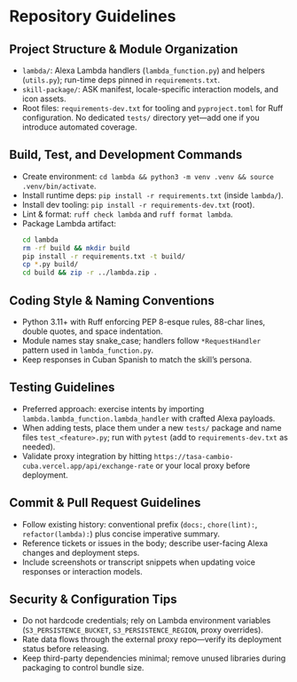 # Repository Guidelines

## Project Structure & Module Organization
- `lambda/`: Alexa Lambda handlers (`lambda_function.py`) and helpers (`utils.py`); run-time deps pinned in `requirements.txt`.
- `skill-package/`: ASK manifest, locale-specific interaction models, and icon assets.
- Root files: `requirements-dev.txt` for tooling and `pyproject.toml` for Ruff configuration. No dedicated `tests/` directory yet—add one if you introduce automated coverage.

## Build, Test, and Development Commands
- Create environment: `cd lambda && python3 -m venv .venv && source .venv/bin/activate`.
- Install runtime deps: `pip install -r requirements.txt` (inside `lambda/`).
- Install dev tooling: `pip install -r requirements-dev.txt` (root).
- Lint & format: `ruff check lambda` and `ruff format lambda`.
- Package Lambda artifact:
  ```bash
  cd lambda
  rm -rf build && mkdir build
  pip install -r requirements.txt -t build/
  cp *.py build/
  cd build && zip -r ../lambda.zip .
  ```

## Coding Style & Naming Conventions
- Python 3.11+ with Ruff enforcing PEP 8-esque rules, 88-char lines, double quotes, and space indentation.
- Module names stay snake_case; handlers follow `*RequestHandler` pattern used in `lambda_function.py`.
- Keep responses in Cuban Spanish to match the skill’s persona.

## Testing Guidelines
- Preferred approach: exercise intents by importing `lambda.lambda_function.lambda_handler` with crafted Alexa payloads.
- When adding tests, place them under a new `tests/` package and name files `test_<feature>.py`; run with `pytest` (add to `requirements-dev.txt` as needed).
- Validate proxy integration by hitting `https://tasa-cambio-cuba.vercel.app/api/exchange-rate` or your local proxy before deployment.

## Commit & Pull Request Guidelines
- Follow existing history: conventional prefix (`docs:`, `chore(lint):`, `refactor(lambda):`) plus concise imperative summary.
- Reference tickets or issues in the body; describe user-facing Alexa changes and deployment steps.
- Include screenshots or transcript snippets when updating voice responses or interaction models.

## Security & Configuration Tips
- Do not hardcode credentials; rely on Lambda environment variables (`S3_PERSISTENCE_BUCKET`, `S3_PERSISTENCE_REGION`, proxy overrides).
- Rate data flows through the external proxy repo—verify its deployment status before releasing.
- Keep third-party dependencies minimal; remove unused libraries during packaging to control bundle size.
